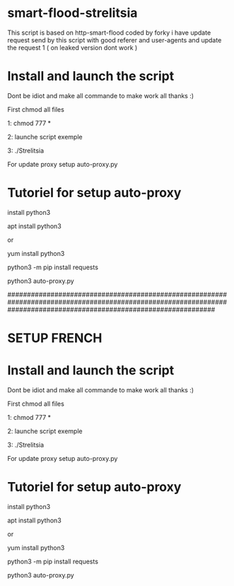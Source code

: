 # smart-flood-strelitsia
This script is based on http-smart-flood coded by forky i have update request send by this script with good referer and user-agents and update the request 1 ( on leaked version dont work )

# Install and launch the script

 Dont be idiot and make all commande to make work all thanks :)
 
 First chmod all files 
 
 1: chmod 777 *
 
 2: launche script exemple
 
 3:  ./Strelitsia
 
 For update proxy setup auto-proxy.py

# Tutoriel for setup auto-proxy


install python3

apt install python3

or

yum install python3

python3 -m pip install requests

python3 auto-proxy.py


#####################################################################################################################################################################




# SETUP FRENCH 



# Install and launch the script

 Dont be idiot and make all commande to make work all thanks :)
 
 First chmod all files 
 
 1: chmod 777 *
 
 2: launche script exemple
 
 3:  ./Strelitsia
 
 For update proxy setup auto-proxy.py

# Tutoriel for setup auto-proxy


install python3

apt install python3

or

yum install python3

python3 -m pip install requests

python3 auto-proxy.py
